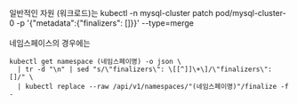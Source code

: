 일반적인 자원 (워크로드)는 kubectl -n mysql-cluster patch pod/mysql-cluster-0 -p '{"metadata":{"finalizers": []}}' --type=merge
<br><br>
네임스페이스의 경우에는 
```
kubectl get namespace (네임스페이명) -o json \
  | tr -d "\n" | sed "s/\"finalizers\": \[[^]]\+\]/\"finalizers\": []/" \
  | kubectl replace --raw /api/v1/namespaces/"(네임스페이명)"/finalize -f -
  ```

